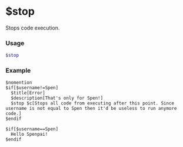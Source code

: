 # $stop
Stops code execution.

### Usage
```php
$stop
```

### Example
```
$nomention
$if[$username!=Spen]
  $title[Error]
  $description[That's only for Spen!]
  $stop $c[Stops all code from executing after this point. Since username is not equal to Spen then it'd be useless to run anymore code.]
$endif

$if[$username==Spen]
  Hello Spenpai!
$endif
```